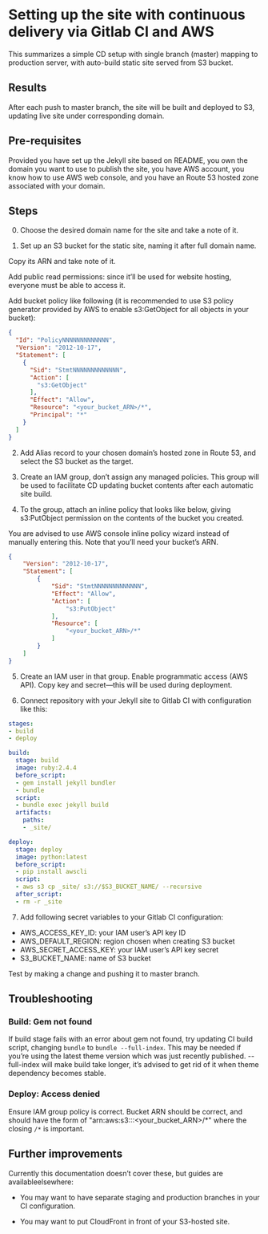 # Setting up the site with continuous delivery via Gitlab CI and AWS

This summarizes a simple CD setup with single branch (master) mapping
to production server, with auto-build static site served from S3 bucket.

## Results

After each push to master branch, the site will be built and deployed to S3,
updating live site under corresponding domain.

## Pre-requisites

Provided you have set up the Jekyll site based on README,
you own the domain you want to use to publish the site,
you have AWS account, you know how to use AWS web console,
and you have an Route 53 hosted zone associated with your domain.

## Steps

0. Choose the desired domain name for the site and take a note of it.

1. Set up an S3 bucket for the static site, naming it after full domain name.

Copy its ARN and take note of it.

Add public read permissions: since it’ll be used for website hosting,
everyone must be able to access it.

Add bucket policy like following (it is recommended to use S3 policy generator
provided by AWS to enable s3:GetObject for all objects in your bucket):

```json
{
  "Id": "PolicyNNNNNNNNNNNNN",
  "Version": "2012-10-17",
  "Statement": [
    {
      "Sid": "StmtNNNNNNNNNNNNN",
      "Action": [
        "s3:GetObject"
      ],
      "Effect": "Allow",
      "Resource": "<your_bucket_ARN>/*",
      "Principal": "*"
    }
  ]
}
```

2. Add Alias record to your chosen domain’s hosted zone in Route 53,
and select the S3 bucket as the target.

3. Create an IAM group, don’t assign any managed policies.
This group will be used to facilitate CD updating bucket contents after each
automatic site build.

4. To the group, attach an inline policy that looks like below,
giving s3:PutObject permission on the contents of the bucket you created.

You are advised to use AWS console inline policy wizard instead of
manually entering this.  Note that you’ll need your bucket’s ARN.

```json
{
    "Version": "2012-10-17",
    "Statement": [
        {
            "Sid": "StmtNNNNNNNNNNNNN",
            "Effect": "Allow",
            "Action": [
                "s3:PutObject"
            ],
            "Resource": [
                "<your_bucket_ARN>/*"
            ]
        }
    ]
}
```

5. Create an IAM user in that group. Enable programmatic access (AWS API).
Copy key and secret—this will be used during deployment.

6. Connect repository with your Jekyll site to Gitlab CI with configuration like this:

```yaml
stages:
- build
- deploy

build:
  stage: build
  image: ruby:2.4.4
  before_script:
  - gem install jekyll bundler
  - bundle
  script:
  - bundle exec jekyll build
  artifacts:
    paths:
    - _site/

deploy:
  stage: deploy
  image: python:latest
  before_script:
  - pip install awscli
  script:
  - aws s3 cp _site/ s3://$S3_BUCKET_NAME/ --recursive
  after_script:
  - rm -r _site
```

7. Add following secret variables to your Gitlab CI configuration:

- AWS_ACCESS_KEY_ID: your IAM user’s API key ID
- AWS_DEFAULT_REGION: region chosen when creating S3 bucket
- AWS_SECRET_ACCESS_KEY: your IAM user’s API key secret
- S3_BUCKET_NAME: name of S3 bucket

Test by making a change and pushing it to master branch.

## Troubleshooting

### Build: Gem not found

If build stage fails with an error about gem not found,
try updating CI build script, changing `bundle` to `bundle --full-index`.
This may be needed if you’re using the latest theme version which
was just recently published. --full-index will make build take longer,
it’s advised to get rid of it when theme dependency becomes stable.

### Deploy: Access denied

Ensure IAM group policy is correct. Bucket ARN should be correct,
and should have the form of "arn:aws:s3:::<your_bucket_ARN>/*"
where the closing `/*` is important.

## Further improvements

Currently this documentation doesn’t cover these,
but guides are availableelsewhere:

- You may want to have separate staging and production branches in your
CI configuration.

- You may want to put CloudFront in front of your S3-hosted site.
